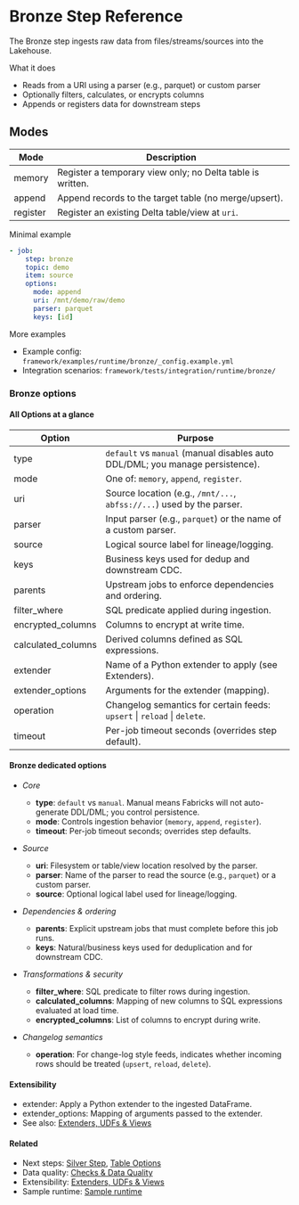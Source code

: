 # Bronze Step Reference

The Bronze step ingests raw data from files/streams/sources into the Lakehouse.

What it does
- Reads from a URI using a parser (e.g., parquet) or custom parser
- Optionally filters, calculates, or encrypts columns
- Appends or registers data for downstream steps

## Modes

| Mode    | Description                                                    |
|---------|----------------------------------------------------------------|
| memory  | Register a temporary view only; no Delta table is written.     |
| append  | Append records to the target table (no merge/upsert).          |
| register| Register an existing Delta table/view at `uri`.                |


Minimal example
```yaml
- job:
    step: bronze
    topic: demo
    item: source
    options:
      mode: append
      uri: /mnt/demo/raw/demo
      parser: parquet
      keys: [id]
```

More examples
- Example config: `framework/examples/runtime/bronze/_config.example.yml`
- Integration scenarios: `framework/tests/integration/runtime/bronze/`


### Bronze options

#### All Options at a glance

| Option             | Purpose                                                                                   |
|--------------------|-------------------------------------------------------------------------------------------|
| type               | `default` vs `manual` (manual disables auto DDL/DML; you manage persistence).             |
| mode               | One of: `memory`, `append`, `register`.                                                   |
| uri                | Source location (e.g., `/mnt/...`, `abfss://...`) used by the parser.                     |
| parser             | Input parser (e.g., `parquet`) or the name of a custom parser.                            |
| source             | Logical source label for lineage/logging.                                                 |
| keys               | Business keys used for dedup and downstream CDC.                                          |
| parents            | Upstream jobs to enforce dependencies and ordering.                                       |
| filter_where       | SQL predicate applied during ingestion.                                                   |
| encrypted_columns  | Columns to encrypt at write time.                                                         |
| calculated_columns | Derived columns defined as SQL expressions.                                               |
| extender           | Name of a Python extender to apply (see Extenders).                                       |
| extender_options   | Arguments for the extender (mapping).                                                     |
| operation          | Changelog semantics for certain feeds: `upsert` \| `reload` \| `delete`.                  |
| timeout            | Per-job timeout seconds (overrides step default).                                         |

#### Bronze dedicated options

- *Core*
    - **type**: `default` vs `manual`. Manual means Fabricks will not auto-generate DDL/DML; you control persistence.
    - **mode**: Controls ingestion behavior (`memory`, `append`, `register`).
    - **timeout**: Per-job timeout seconds; overrides step defaults.

- *Source*
    - **uri**: Filesystem or table/view location resolved by the parser.
    - **parser**: Name of the parser to read the source (e.g., `parquet`) or a custom parser.
    - **source**: Optional logical label used for lineage/logging.

- *Dependencies & ordering*
    - **parents**: Explicit upstream jobs that must complete before this job runs.
    - **keys**: Natural/business keys used for deduplication and for downstream CDC.

- *Transformations & security*
    - **filter_where**: SQL predicate to filter rows during ingestion.
    - **calculated_columns**: Mapping of new columns to SQL expressions evaluated at load time.
    - **encrypted_columns**: List of columns to encrypt during write.

- *Changelog semantics*
    - **operation**: For change-log style feeds, indicates whether incoming rows should be treated (`upsert`, `reload`, `delete`).

#### Extensibility

- extender: Apply a Python extender to the ingested DataFrame.
- extender_options: Mapping of arguments passed to the extender.
- See also: [Extenders, UDFs & Views](../reference/extenders-udfs-views.md)

#### Related

- Next steps: [Silver Step](./silver.md), [Table Options](../reference/table-options.md)
- Data quality: [Checks & Data Quality](../reference/checks-data-quality.md)
- Extensibility: [Extenders, UDFs & Views](../reference/extenders-udfs-views.md)
- Sample runtime: [Sample runtime](../runtime.md#sample-runtime)
